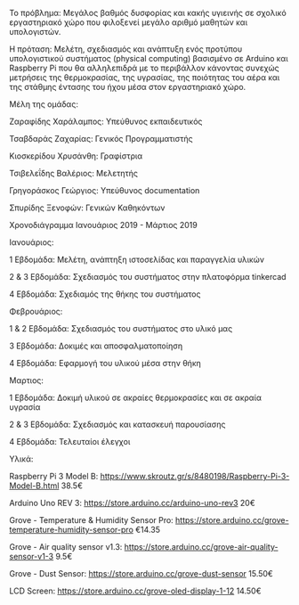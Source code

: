 Το πρόβλημα: Mεγάλος βαθμός δυσφορίας και κακής υγιεινής σε σχολικό εργαστηριακό χώρο που φιλοξενεί μεγάλο αριθμό μαθητών και υπολογιστών.

Η πρόταση: Μελέτη, σχεδιασμός και ανάπτυξη ενός προτύπου υπολογιστικού συστήματος (physical computing) βασισμένο σε Arduino και Raspberry Pi που θα αλληλεπιδρά με το περιβάλλον κάνοντας συνεχώς μετρήσεις της θερμοκρασίας, της υγρασίας, της ποιότητας του αέρα και της στάθμης έντασης του ήχου μέσα στον εργαστηριακό χώρο.

Μέλη της ομάδας:

Ζαραφίδης Χαράλαμπος: Υπεύθυνος εκπαιδευτικός

Τσαβδαράς Ζαχαρίας: Γενικός Προγραμματιστής

Κιοσκερίδου Χρυσάνθη: Γραφίστρια

Τσιβελεΐδης Βαλέριος: Μελετητής

Γρηγοράσκος Γεώργιος: Υπεύθυνος documentation

Σπυρίδης Ξενοφών: Γενικών Καθηκόντων



Χρονοδιάγραμμα
Ιανουάριος 2019 - Μάρτιος 2019

Ιανουάριος: 

1 Εβδομάδα: Μελέτη, ανάπτηξη ιστοσελίδας και παραγγελία υλικών

2 & 3 Εβδομάδα: Σχεδιασμός του συστήματος στην πλατοφόρμα tinkercad

4 Εβδομάδα: Σχεδιαμός της θήκης του συστήματος

Φεβρουάριος:

1 & 2 Εβδομάδα: Σχεδιασμός του συστήματος στο υλικό μας

3 Εβδομάδα: Δοκιμές και αποσφαλματοποίηση

4 Εβδομάδα: Εφαρμογή του υλικού μέσα στην θήκη

Μαρτιος:

1 Εβδομάδα: Δοκιμή υλικού σε ακραίες θερμοκρασίες και σε ακραία υγρασία

2 & 3 Εβδομάδα: Σχεδιασμός και κατασκευή παρουσίασης

4 Εβδομάδα: Τελευταίοι έλεγχοι


Υλικά:

Raspberry Pi 3 Model B: https://www.skroutz.gr/s/8480198/Raspberry-Pi-3-Model-B.html 38.5€

Arduino Uno REV 3: https://store.arduino.cc/arduino-uno-rev3 20€

Grove - Temperature & Humidity Sensor Pro: https://store.arduino.cc/grove-temperature-humidity-sensor-pro €14.35

Grove - Air quality sensor v1.3: https://store.arduino.cc/grove-air-quality-sensor-v1-3 9.5€

Grove - Dust Sensor: https://store.arduino.cc/grove-dust-sensor 15.50€

LCD Screen: https://store.arduino.cc/grove-oled-display-1-12 14.50€
